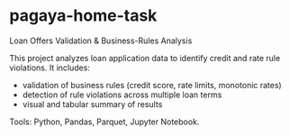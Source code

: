 # pagaya-home-task
Loan Offers Validation & Business-Rules Analysis

This project analyzes loan application data to identify credit and rate rule violations.
It includes:
- validation of business rules (credit score, rate limits, monotonic rates)
- detection of rule violations across multiple loan terms
- visual and tabular summary of results

Tools: Python, Pandas, Parquet, Jupyter Notebook.

